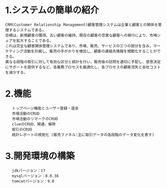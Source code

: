 # 1.システムの簡単の紹介
    CRM(Customer Relationship Management)顧客管理システムは企業と顧客との関係を管理するシステムである。
    目標は、新規顧客の獲得、古い顧客の維持、既存の顧客の忠実な顧客への移行により、市場シェアを拡大することである。
    これは完全な顧客関係管理システムであり、市場、販売、サービスの三つの部分を含み、マーケティング活動を計画し、販売の手がかりを増加し、顧客の連絡先情報を規範化することができる。
    異なる段階の取引に対して有効な区分と統計を行い、販売後の訪問を適切に手配し、意思決定にサポートを提供するなど、各業務プロセスを最適化し、各プロセスの顧客流失と会社コストを減少する。

# 2.機能
       トップページ機能とユーザー登録・退会
       市場活動のCRUD
       市場活動のリマークのCRUD
       clueのCRUD、関連、解除
       取引のCRUD
       統計レポートの視覚化 (販売ファネル:主に取引データの各段階のデータ変化を表す)
      
# 3.開発環境の構築
       jdkバージョン：17
       mysqlバージョン：8.0.36
       tomcatバージョン：9.0
